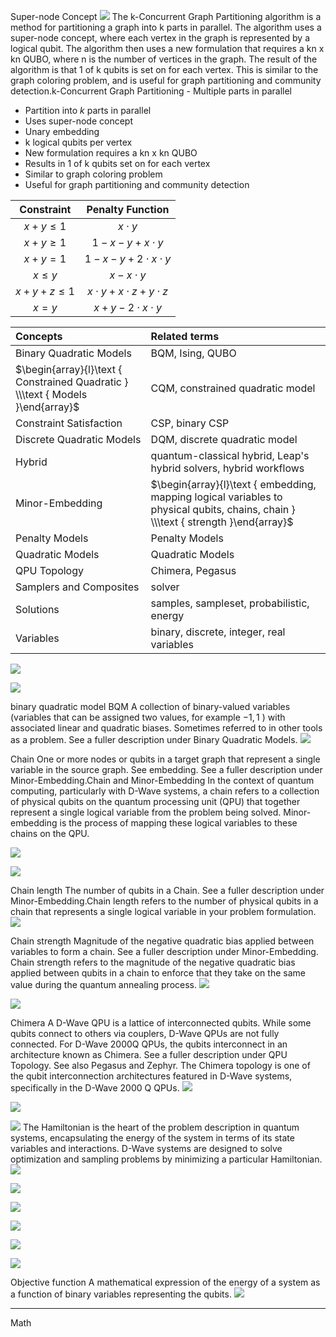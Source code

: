 Super-node Concept
![](https://cdn.mathpix.com/snip/images/6Y5Bt1VxV6kSHNZDsFrsFz4XN6aYM1Y8EK079NfZbaQ.original.fullsize.png)
The k-Concurrent Graph Partitioning algorithm is a method for partitioning a graph into k parts in parallel. The algorithm uses a super-node concept, where each vertex in the graph is represented by a logical qubit. The algorithm then uses a new formulation that requires a kn x kn QUBO, where n is the number of vertices in the graph. The result of the algorithm is that 1 of k qubits is set on for each vertex. This is similar to the graph coloring problem, and is useful for graph partitioning and community detection.k-Concurrent Graph Partitioning - Multiple parts in parallel
- Partition into $k$ parts in parallel
- Uses super-node concept
- Unary embedding
- k logical qubits per vertex
- New formulation requires a kn x kn QUBO
- Results in 1 of k qubits set on for each vertex
- Similar to graph coloring problem
- Useful for graph partitioning and community detection





| Constraint | Penalty Function |
| :---: | :---: |
| $x+y \leq 1$ | $x \cdot y$ |
| $x+y \geq 1$ | $1-x-y+x \cdot y$ |
| $x+y=1$ | $1-x-y+2 \cdot x \cdot y$ |
| $x \leq y$ | $x-x \cdot y$ |
| $x+y+z \leq 1$ | $x \cdot y+x \cdot z+y \cdot z$ |
| $x=y$ | $x+y-2 \cdot x \cdot y$ |

| Concepts | Related terms |
| :--- | :--- |
| Binary Quadratic Models | BQM, Ising, QUBO |
| $\begin{array}{l}\text { Constrained Quadratic } \\\text { Models }\end{array}$ | CQM, constrained quadratic model |
| Constraint Satisfaction | CSP, binary CSP |
| Discrete Quadratic Models | DQM, discrete quadratic model |
| Hybrid | quantum-classical hybrid, Leap's hybrid solvers, hybrid workflows |
| Minor-Embedding | $\begin{array}{l}\text { embedding, mapping logical variables to physical qubits, chains, chain } \\\text { strength }\end{array}$ |
| Penalty Models | Penalty Models |
| Quadratic Models | Quadratic Models |
| QPU Topology | Chimera, Pegasus |
| Samplers and Composites | solver |
| Solutions | samples, sampleset, probabilistic, energy |
| Variables | binary, discrete, integer, real variables |

![](https://cdn.mathpix.com/snip/images/6rhvLXInhSUSMWKbSvY84FCHr65yN5Nx5krDVUEATaU.original.fullsize.png)

![](https://cdn.mathpix.com/snip/images/dKdCMBzcgnHFy0Hy9cwK5yJQGIu1TRQ8Ie9W6JEY4lk.original.fullsize.png)


binary quadratic model
BQM
A collection of binary-valued variables (variables that can be assigned two values, for example $-1,1$ ) with associated linear and quadratic biases. Sometimes referred to in other tools as a problem. See a fuller description under Binary Quadratic Models.
![](https://cdn.mathpix.com/snip/images/Gr2COh1oXvVwsMV00dryv7Li8eSWCFFqLz5J3IoRM5k.original.fullsize.png)


Chain
One or more nodes or qubits in a target graph that represent a single variable in the source graph. See embedding. See a fuller description under Minor-Embedding.Chain and Minor-Embedding
In the context of quantum computing, particularly with D-Wave systems, a chain refers to a collection of physical qubits on the quantum processing unit (QPU) that together represent a single logical variable from the problem being solved. Minor-embedding is the process of mapping these logical variables to these chains on the QPU.

![](https://cdn.mathpix.com/snip/images/PAbSFJqPhsWRG5sPYekkogeLag8rWgrdxjVvvFsSunY.original.fullsize.png)

![](https://cdn.mathpix.com/snip/images/tpERuvvFfTL56KAjpM-NjFOLtcMQQcifJTkUhPtV3yo.original.fullsize.png)

Chain length
The number of qubits in a Chain. See a fuller description under Minor-Embedding.Chain length refers to the number of physical qubits in a chain that represents a single logical variable in your problem formulation.
![](https://cdn.mathpix.com/snip/images/nKn6H_h_dSrPfqi0V7HZjKu7-dQVJYBYkzbttM8Qm9I.original.fullsize.png)


Chain strength
Magnitude of the negative quadratic bias applied between variables to form a chain. See a fuller description under Minor-Embedding. Chain strength refers to the magnitude of the negative quadratic bias applied between qubits in a chain to enforce that they take on the same value during the quantum annealing process.
![](https://cdn.mathpix.com/snip/images/BXIRjxV4pv0-mS6ZeiG_9QeOf-yYKbGvN6v2lJ0rfOM.original.fullsize.png)

![](https://cdn.mathpix.com/snip/images/nasxqGdeEDCaRdWT8fVp53eHI-HzCWklvx4kSfAQQeE.original.fullsize.png)

Chimera
A D-Wave QPU is a lattice of interconnected qubits. While some qubits connect to others via couplers, D-Wave QPUs are not fully connected. For D-Wave 2000Q QPUs, the qubits interconnect in an architecture known as Chimera. See a fuller description under QPU Topology. See also Pegasus and Zephyr. The Chimera topology is one of the qubit interconnection architectures featured in D-Wave systems, specifically in the D-Wave 2000 Q QPUs. 
![](https://cdn.mathpix.com/snip/images/KHZjhN02btUZ6pxSsbMenZecG3S6xya1x3GFThFXPBQ.original.fullsize.png)

![](https://cdn.mathpix.com/snip/images/gJ4HdzI64wXt9AaO8h9T4NE0NESlp5heL2Wi11u6z9I.original.fullsize.png)



![](https://cdn.mathpix.com/snip/images/qJgp0OmENwRO9Ewr5C3yiZwmYRjHclSl120YFJZymOU.original.fullsize.png)
The Hamiltonian is the heart of the problem description in quantum systems, encapsulating the energy of the system in terms of its state variables and interactions. D-Wave systems are designed to solve optimization and sampling problems by minimizing a particular Hamiltonian.
![](https://cdn.mathpix.com/snip/images/eTGNycnNU63XHcu5_j8xJCV8E4ID8VGU1z6qsWWlgs0.original.fullsize.png)


![](https://cdn.mathpix.com/snip/images/TMKMxhYMEf_uXsgvjuDjLXpe6Pzdb2gvmUZ9eiM6dtk.original.fullsize.png)


![](https://cdn.mathpix.com/snip/images/O-tVyd5eokUwFnVlwNp_TOuEmDgBmQ2pdXqSgxTREwg.original.fullsize.png)

![](https://cdn.mathpix.com/snip/images/DOTWENG9OEiX17zW-mzwEX-CMnLyaLzSFhktsnf1TlY.original.fullsize.png)

![](https://cdn.mathpix.com/snip/images/vpXzyFY8G6YDGcN1FzgFB3fjmCtG7RUp-dZUb3PatNs.original.fullsize.png)

![](https://cdn.mathpix.com/snip/images/hYj1GGrWw0APiS-BvODeb11mYYLzIFP7Nq1J7M362BA.original.fullsize.png)

Objective function
A mathematical expression of the energy of a system as a function of binary variables representing the qubits.
![](https://cdn.mathpix.com/snip/images/4vyz7pRyOcaW6wnGK-Y3P2Iyx7ZYqryQNhFvADCw3PU.original.fullsize.png)

-------------------------
Math


